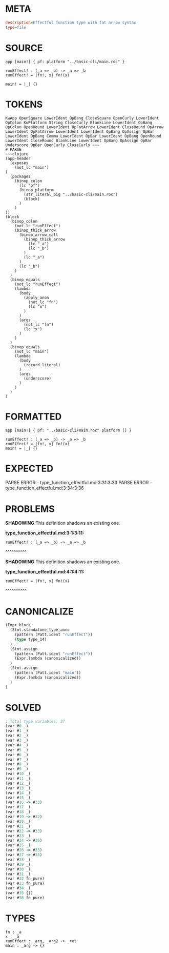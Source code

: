 # META
~~~ini
description=Effectful function type with fat arrow syntax
type=file
~~~
# SOURCE
~~~roc
app [main!] { pf: platform "../basic-cli/main.roc" }

runEffect! : (_a => _b) -> _a => _b
runEffect! = |fn!, x| fn!(x)

main! = |_| {}
~~~
# TOKENS
~~~text
KwApp OpenSquare LowerIdent OpBang CloseSquare OpenCurly LowerIdent OpColon KwPlatform String CloseCurly BlankLine LowerIdent OpBang OpColon OpenRound LowerIdent OpFatArrow LowerIdent CloseRound OpArrow LowerIdent OpFatArrow LowerIdent LowerIdent OpBang OpAssign OpBar LowerIdent OpBang Comma LowerIdent OpBar LowerIdent OpBang OpenRound LowerIdent CloseRound BlankLine LowerIdent OpBang OpAssign OpBar Underscore OpBar OpenCurly CloseCurly ~~~
# PARSE
~~~clojure
(app-header
  (exposes
    (not_lc "main")
)
  (packages
    (binop_colon
      (lc "pf")
      (binop_platform
        (str_literal_big "../basic-cli/main.roc")
        (block)
      )
    )
))
(block
  (binop_colon
    (not_lc "runEffect")
    (binop_thick_arrow
      (binop_arrow_call
        (binop_thick_arrow
          (lc "_a")
          (lc "_b")
        )
        (lc "_a")
      )
      (lc "_b")
    )
  )
  (binop_equals
    (not_lc "runEffect")
    (lambda
      (body
        (apply_anon
          (not_lc "fn")
          (lc "x")
        )
      )
      (args
        (not_lc "fn")
        (lc "x")
      )
    )
  )
  (binop_equals
    (not_lc "main")
    (lambda
      (body
        (record_literal)
      )
      (args
        (underscore)
      )
    )
  )
)
~~~
# FORMATTED
~~~roc
app [main!] { pf: "../basic-cli/main.roc" platform [] }

runEffect! : (_a => _b) -> _a => _b
runEffect! = |fn!, x| fn!(x)
main! = |_| {}
~~~
# EXPECTED
PARSE ERROR - type_function_effectful.md:3:31:3:33
PARSE ERROR - type_function_effectful.md:3:34:3:36
# PROBLEMS
**SHADOWING**
This definition shadows an existing one.

**type_function_effectful.md:3:1:3:11:**
```roc
runEffect! : (_a => _b) -> _a => _b
```
^^^^^^^^^^


**SHADOWING**
This definition shadows an existing one.

**type_function_effectful.md:4:1:4:11:**
```roc
runEffect! = |fn!, x| fn!(x)
```
^^^^^^^^^^


# CANONICALIZE
~~~clojure
(Expr.block
  (Stmt.standalone_type_anno
    (pattern (Patt.ident "runEffect"))
    (type type_14)
  )
  (Stmt.assign
    (pattern (Patt.ident "runEffect"))
    (Expr.lambda (canonicalized))
  )
  (Stmt.assign
    (pattern (Patt.ident "main"))
    (Expr.lambda (canonicalized))
  )
)
~~~
# SOLVED
~~~clojure
; Total type variables: 37
(var #0 _)
(var #1 _)
(var #2 _)
(var #3 _)
(var #4 _)
(var #5 _)
(var #6 _)
(var #7 _)
(var #8 _)
(var #9 _)
(var #10 _)
(var #11 _)
(var #12 _)
(var #13 _)
(var #14 _)
(var #15 _)
(var #16 -> #33)
(var #17 _)
(var #18 _)
(var #19 -> #32)
(var #20 _)
(var #21 _)
(var #22 -> #33)
(var #23 _)
(var #24 -> #36)
(var #25 _)
(var #26 -> #35)
(var #27 -> #36)
(var #28 _)
(var #29 _)
(var #30 _)
(var #31 _)
(var #32 fn_pure)
(var #33 fn_pure)
(var #34 _)
(var #35 {})
(var #36 fn_pure)
~~~
# TYPES
~~~roc
fn : _a
x : _a
runEffect : _arg, _arg2 -> _ret
main : _arg -> {}
~~~
